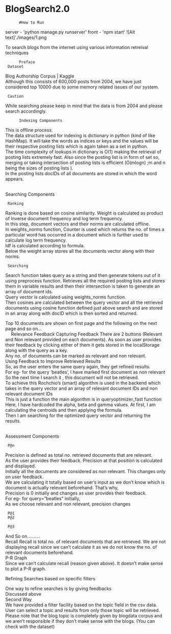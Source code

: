 # BlogSearch2.0
          #How to Run
server - 'python manage.py runserver'
front - 'npm start'
![Alt text]'./images/1.png
           
              
To search blogs from the internet using various information retreival techniques


          Preface
     Dataset
Blog Authorship Corpus | Kaggle    
Although this consists of 600,000 posts from 2004, we have just considered top 10000 due to some memory related issues of our system.  
    
     Caution
While searching please keep in mind that the data is from 2004 and please search accordingly.     
   
          Indexing Components   
     
This is offline process.    
The data structure used for indexing is dictionary in python (kind of like HashMap). It will take the words as indices or keys and the values will be their  respective posting lists which is again taken as a set in python.   
The time complexity of lookups in dictionary is O(1) making the retrieval of posting lists extremely fast. Also since the posting list is in form of set so, merging or taking intersection of posting lists is efficient (O(mlogn) ;m and n being the sizes of posting lists ).    
In the posting lists docIDs of all documents are stored in which the word appears.     
      
      
        
     Searching Components    
     
     Ranking    
Ranking is done based on cosine similarity. Weight is calculated as product of Inverse document frequency and log term frequency.    
In this step, document vectors and their norms are calculated offline.       
In weights_norms function, Counter is used which returns the no. of times a particular word has occurred in a document which is further used to calculate log term frequency.                                                          
Idf is calculated according to formula.      
Below the weight array stores all the documents vector along with their norms.     
     
     Searching   
    
       
Search function takes query as a string and then generate tokens out of it using preprocess function. Retrieves all the required posting lists and stores them in variable results and then their intersection is taken to generate an array of document ids.     
Query vector is calculated using weights_norms function.     
Then cosines are calculated between the query vector and all the retrieved documents using cosine function defined just above search and are stored in an array along with docID which is then sorted and returned.       
        
      
Top 10 documents are shown on first page and the following on the next page and so on…       
 
     Relevance Feedback
     Capturing Feedback
There are 2 buttons (Relevant and Non relevant provided on each documents). As soon as user provides their feedback by clicking either of them it gets stored in the localStorage along with the query as a key.           
Any no. of documents can be marked as relevant and non relevant.        
Using Feedback to Improve Retrieved Results       
So, as the user enters the same query again, they get refined results.      
For eg- for the query ‘beatles’, I have marked first document as non relevant        
So the next time I search it , this document will not be retrieved.         
To achieve this Rochchio’s (smart) algorithm is used in the backend which takes in the query vector and an array of relevant document IDs and non relevant document IDs        
This is just a function the main algorithm is in queryoptimizer_fast function      
Here, I have hardcoded the alpha, beta and gamma values. At first, I am calculating the centroids and then applying the formula.      
Then I am searching for the optimized query vector and returning the results.         
       
          
     Assessment Components    

     P@n    
Precision is defined as total no. retrieved documents that are relevant.    
As the user provides their feedback. Precision at that position is calculated and displayed.    
Initially all the documents are considered as non relevant. This changes only on user feedback.      
We are calculating it totally based on user’s input as we don’t know which is document is actually relevant beforehand. That’s why,                                                                                                                              
Precision is 0 initially and changes as user provides their feedback.     
For eg- for query=”beatles” initially,        
As we choose relevant and non relevant, precision changes      
      
     P@1     
     P@2   
 
     P@3     
And So on……….       
     Recall
Recall is total no. of relevant documents that are retrieved. We are not displaying recall since we can’t calculate it as we do not know the no. of relevant documents beforehand.      
     P-R Graph     
Since we can’t calculate recall (reason given above). It doesn’t make sense to plot a P-R graph.      
           
Refining Searches based on specific filters      
        
One way to refine searches is by giving feedbacks        
 Discussed above      
Second Way        
We have provided a filter facility based on the topic field in the csv data. User can select a topic and results from only those topic will be retrieved.   
Please note that the blog topic is completely given by blogdata corpus and we aren’t responsible if they don’t make sense with the blogs. (You can check with the dataset)
 
